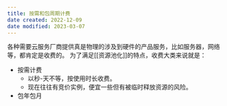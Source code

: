 ```yaml
---
title: 按需和包周期计费
date created: 2022-12-09
date modified: 2023-03-07
---
```


各种需要云服务厂商提供真是物理的涉及到硬件的产品服务，比如服务器，网络等，都肯定是收费的。
为了满足[[资源池化]]的特点，收费大类来说就是：

- 按需计费
	- 以秒-天不等，按使用时长收费。
	- 现在往往有竞价实例，便宜一些但有被临时释放资源的风险。
- 包年包月
